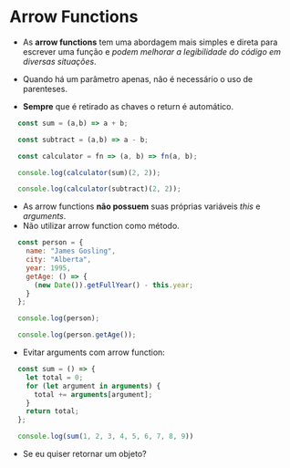 # Arrow Functions

- As **arrow functions** tem uma abordagem mais simples e direta para escrever uma função e *podem melhorar a legibilidade do código em diversas situações*.

- Quando há um parâmetro apenas, não é necessário o uso de parenteses.

- **Sempre** que é retirado as chaves o return é automático.
  
```javascript
  const sum = (a,b) => a + b;

  const subtract = (a,b) => a - b; 

  const calculator = fn => (a, b) => fn(a, b);

  console.log(calculator(sum)(2, 2));  

  console.log(calculator(subtract)(2, 2)); 
```

- As arrow functions **não possuem** suas próprias variáveis *this* e *arguments*.
- Não utilizar arrow function como método.

```javascript
  const person = {
    name: "James Gosling",
    city: "Alberta",
    year: 1995,
    getAge: () => {
      (new Date()).getFullYear() - this.year;
    }
  };

  console.log(person);

  console.log(person.getAge());
```


- Evitar arguments com arrow function: 
  
```javascript
  const sum = () => {
    let total = 0;
    for (let argument in arguments) {
      total += arguments[argument];
    }
    return total;
  };

  console.log(sum(1, 2, 3, 4, 5, 6, 7, 8, 9))
```

- Se eu quiser retornar um objeto? 
  
```javascript
  
```